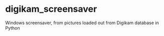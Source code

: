 # digikam_screensaver
Windows screensaver, from pictures loaded out from Digikam database in Python

